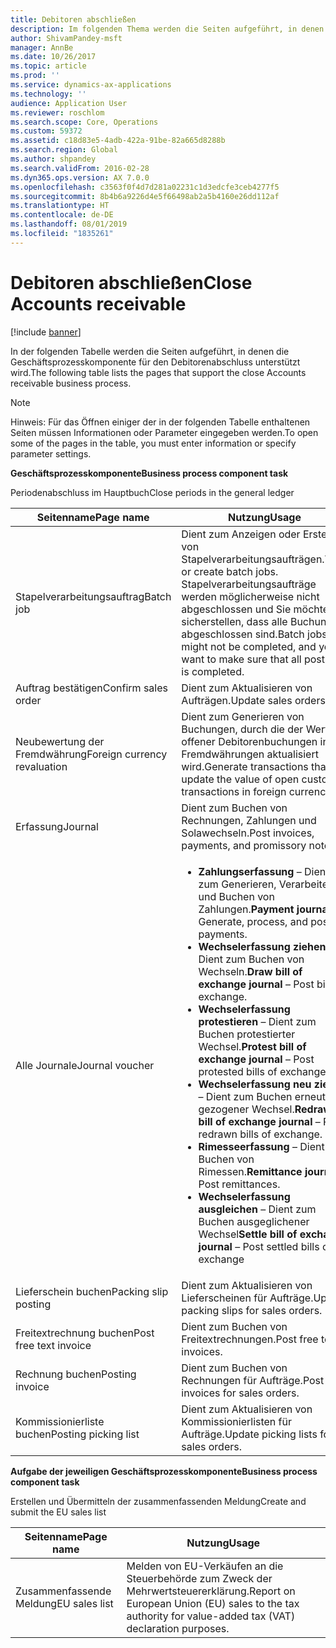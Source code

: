 ```yaml
---
title: Debitoren abschließen
description: Im folgenden Thema werden die Seiten aufgeführt, in denen die Geschäftsprozesskomponente für den Debitorenabschluss unterstützt wird.
author: ShivamPandey-msft
manager: AnnBe
ms.date: 10/26/2017
ms.topic: article
ms.prod: ''
ms.service: dynamics-ax-applications
ms.technology: ''
audience: Application User
ms.reviewer: roschlom
ms.search.scope: Core, Operations
ms.custom: 59372
ms.assetid: c18d83e5-4adb-422a-91be-82a665d8288b
ms.search.region: Global
ms.author: shpandey
ms.search.validFrom: 2016-02-28
ms.dyn365.ops.version: AX 7.0.0
ms.openlocfilehash: c3563f0f4d7d281a02231c1d3edcfe3ceb4277f5
ms.sourcegitcommit: 8b4b6a9226d4e5f66498ab2a5b4160e26dd112af
ms.translationtype: HT
ms.contentlocale: de-DE
ms.lasthandoff: 08/01/2019
ms.locfileid: "1835261"
---
```

# <a name="close-accounts-receivable"></a><span data-ttu-id="43cb0-103">Debitoren abschließen</span><span class="sxs-lookup"><span data-stu-id="43cb0-103">Close Accounts receivable</span></span>

[!include [banner](../includes/banner.md)]

<span data-ttu-id="43cb0-104">In der folgenden Tabelle werden die Seiten aufgeführt, in denen die Geschäftsprozesskomponente für den Debitorenabschluss unterstützt wird.</span><span class="sxs-lookup"><span data-stu-id="43cb0-104">The following table lists the pages that support the close Accounts receivable business process.</span></span>

> [!NOTE] 
> <span data-ttu-id="43cb0-105">Hinweis: Für das Öffnen einiger der in der folgenden Tabelle enthaltenen Seiten müssen Informationen oder Parameter eingegeben werden.</span><span class="sxs-lookup"><span data-stu-id="43cb0-105">To open some of the pages in the table, you must enter information or specify parameter settings.</span></span>

<span data-ttu-id="43cb0-106">**Geschäftsprozesskomponente**</span><span class="sxs-lookup"><span data-stu-id="43cb0-106">**Business process component task**</span></span>                   

<span data-ttu-id="43cb0-107">Periodenabschluss im Hauptbuch</span><span class="sxs-lookup"><span data-stu-id="43cb0-107">Close periods in the general ledger</span></span>

| <span data-ttu-id="43cb0-108">Seitenname</span><span class="sxs-lookup"><span data-stu-id="43cb0-108">Page name</span></span>                            | <span data-ttu-id="43cb0-109">Nutzung</span><span class="sxs-lookup"><span data-stu-id="43cb0-109">Usage</span></span>                                                                                      |
|--------------------------------------|--------------------------------------------------------------------------------------------|
|<span data-ttu-id="43cb0-110">Stapelverarbeitungsauftrag</span><span class="sxs-lookup"><span data-stu-id="43cb0-110">Batch job</span></span>                             | <span data-ttu-id="43cb0-111">Dient zum Anzeigen oder Erstellen von Stapelverarbeitungsaufträgen.</span><span class="sxs-lookup"><span data-stu-id="43cb0-111">View or create batch jobs.</span></span> <span data-ttu-id="43cb0-112">Stapelverarbeitungsaufträge werden möglicherweise nicht abgeschlossen und Sie möchten sicherstellen, dass alle Buchung abgeschlossen sind.</span><span class="sxs-lookup"><span data-stu-id="43cb0-112">Batch jobs might not be completed, and you want to make sure that all posting is completed.</span></span>                                                                                                               |
|<span data-ttu-id="43cb0-113">Auftrag bestätigen</span><span class="sxs-lookup"><span data-stu-id="43cb0-113">Confirm sales order</span></span>                   | <span data-ttu-id="43cb0-114">Dient zum Aktualisieren von Aufträgen.</span><span class="sxs-lookup"><span data-stu-id="43cb0-114">Update sales orders.</span></span>                                                                       |
|<span data-ttu-id="43cb0-115">Neubewertung der Fremdwährung</span><span class="sxs-lookup"><span data-stu-id="43cb0-115">Foreign currency revaluation</span></span>          | <span data-ttu-id="43cb0-116">Dient zum Generieren von Buchungen, durch die der Wert offener Debitorenbuchungen in Fremdwährungen aktualisiert wird.</span><span class="sxs-lookup"><span data-stu-id="43cb0-116">Generate transactions that update the value of open customer transactions in foreign currencies.</span></span>                                                                                                                         |
| <span data-ttu-id="43cb0-117">Erfassung</span><span class="sxs-lookup"><span data-stu-id="43cb0-117">Journal</span></span>                              | <span data-ttu-id="43cb0-118">Dient zum Buchen von Rechnungen, Zahlungen und Solawechseln.</span><span class="sxs-lookup"><span data-stu-id="43cb0-118">Post invoices, payments, and promissory notes.</span></span>                                             |
| <span data-ttu-id="43cb0-119">Alle Journale</span><span class="sxs-lookup"><span data-stu-id="43cb0-119">Journal voucher</span></span>                      |<ul><li><span data-ttu-id="43cb0-120">**Zahlungserfassung** – Dient zum Generieren, Verarbeiten und Buchen von Zahlungen.</span><span class="sxs-lookup"><span data-stu-id="43cb0-120">**Payment journal** – Generate, process, and post payments.</span></span></li><li><span data-ttu-id="43cb0-121">**Wechselerfassung ziehen** – Dient zum Buchen von Wechseln.</span><span class="sxs-lookup"><span data-stu-id="43cb0-121">**Draw bill of exchange journal** – Post bills of exchange.</span></span></li><li><span data-ttu-id="43cb0-122">**Wechselerfassung protestieren** – Dient zum Buchen protestierter Wechsel.</span><span class="sxs-lookup"><span data-stu-id="43cb0-122">**Protest bill of exchange journal** – Post protested bills of exchange.</span></span></li><li><span data-ttu-id="43cb0-123">**Wechselerfassung neu ziehen** – Dient zum Buchen erneut gezogener Wechsel.</span><span class="sxs-lookup"><span data-stu-id="43cb0-123">**Redraw bill of exchange journal** – Post redrawn bills of exchange.</span></span></li><li><span data-ttu-id="43cb0-124">**Rimesseerfassung** – Dient zum Buchen von Rimessen.</span><span class="sxs-lookup"><span data-stu-id="43cb0-124">**Remittance journal** – Post remittances.</span></span></li><li><span data-ttu-id="43cb0-125">**Wechselerfassung ausgleichen** – Dient zum Buchen ausgeglichener Wechsel</span><span class="sxs-lookup"><span data-stu-id="43cb0-125">**Settle bill of exchange journal** – Post settled bills of exchange</span></span></li></ul>                   |
| <span data-ttu-id="43cb0-126">Lieferschein buchen</span><span class="sxs-lookup"><span data-stu-id="43cb0-126">Packing slip posting</span></span>                 | <span data-ttu-id="43cb0-127">Dient zum Aktualisieren von Lieferscheinen für Aufträge.</span><span class="sxs-lookup"><span data-stu-id="43cb0-127">Update packing slips for sales orders.</span></span>                                                     |
| <span data-ttu-id="43cb0-128">Freitextrechnung buchen</span><span class="sxs-lookup"><span data-stu-id="43cb0-128">Post free text invoice</span></span>               | <span data-ttu-id="43cb0-129">Dient zum Buchen von Freitextrechnungen.</span><span class="sxs-lookup"><span data-stu-id="43cb0-129">Post free text invoices.</span></span>                                                                   |
| <span data-ttu-id="43cb0-130">Rechnung buchen</span><span class="sxs-lookup"><span data-stu-id="43cb0-130">Posting invoice</span></span>                      | <span data-ttu-id="43cb0-131">Dient zum Buchen von Rechnungen für Aufträge.</span><span class="sxs-lookup"><span data-stu-id="43cb0-131">Post invoices for sales orders.</span></span>                                                            |
| <span data-ttu-id="43cb0-132">Kommissionierliste buchen</span><span class="sxs-lookup"><span data-stu-id="43cb0-132">Posting picking list</span></span>                 |<span data-ttu-id="43cb0-133">Dient zum Aktualisieren von Kommissionierlisten für Aufträge.</span><span class="sxs-lookup"><span data-stu-id="43cb0-133">Update picking lists for sales orders.</span></span>                                                      |

<span data-ttu-id="43cb0-134">**Aufgabe der jeweiligen Geschäftsprozesskomponente**</span><span class="sxs-lookup"><span data-stu-id="43cb0-134">**Business process component task**</span></span>   

<span data-ttu-id="43cb0-135">Erstellen und Übermitteln der zusammenfassenden Meldung</span><span class="sxs-lookup"><span data-stu-id="43cb0-135">Create and submit the EU sales list</span></span>

| <span data-ttu-id="43cb0-136">Seitenname</span><span class="sxs-lookup"><span data-stu-id="43cb0-136">Page name</span></span>                            | <span data-ttu-id="43cb0-137">Nutzung</span><span class="sxs-lookup"><span data-stu-id="43cb0-137">Usage</span></span>                                                                                      |
|--------------------------------------|--------------------------------------------------------------------------------------------|
|<span data-ttu-id="43cb0-138">Zusammenfassende Meldung</span><span class="sxs-lookup"><span data-stu-id="43cb0-138">EU sales list</span></span>                         | <span data-ttu-id="43cb0-139">Melden von EU-Verkäufen an die Steuerbehörde zum Zweck der Mehrwertsteuererklärung.</span><span class="sxs-lookup"><span data-stu-id="43cb0-139">Report on European Union (EU) sales to the tax authority for value-added tax (VAT) declaration purposes.</span></span>                                                                                                                           |






